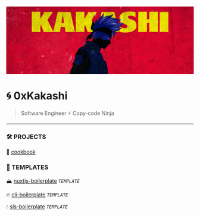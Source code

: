 ![0xKakashi](./0xkakashi-banner.png)

# 🌀 0xKakashi

> Software Engineer ⚡️ Copy-code Ninja

---

### 🛠 PROJECTS

📔 [cookbook](https://github.com/0xkakashi/cookbook/)

### 📑 TEMPLATES

🏔 [nuxtjs-boilerplate](https://github.com/0xkakashi/nuxtjs-boilerplate) _`TEMPLATE`_

🔥 [cli-boilerplate](https://github.com/0xkakashi/cli-boilerplate) _`TEMPLATE`_

💧 [sls-boilerplate](https://github.com/0xkakashi/sls-boilerplate) _`TEMPLATE`_
